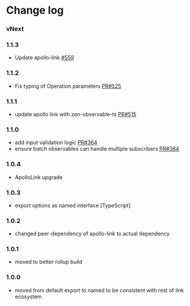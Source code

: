 # Change log

### vNext

### 1.1.3

* Update apollo-link [#559](https://github.com/apollographql/apollo-link/pull/559)

### 1.1.2

* Fix typing of Operation parameters [PR#525](https://github.com/apollographql/apollo-link/pull/525)

### 1.1.1

* update apollo link with zen-observable-ts [PR#515](https://github.com/apollographql/apollo-link/pull/515)

### 1.1.0

* add input validation logic [PR#364](https://github.com/apollographql/apollo-link/pull/364)
* ensure batch observables can handle multiple subscribers [PR#364](https://github.com/apollographql/apollo-link/pull/364)

### 1.0.4

* ApolloLink upgrade

### 1.0.3

* export options as named interface [TypeScript]

### 1.0.2

* changed peer-dependency of apollo-link to actual dependency

### 1.0.1

* moved to better rollup build

### 1.0.0

* moved from default export to named to be consistent with rest of link ecosystem
